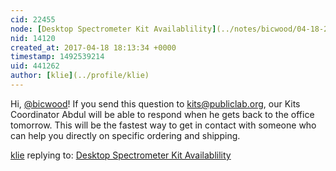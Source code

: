 ```yaml
---
cid: 22455
node: [Desktop Spectrometer Kit Availablility](../notes/bicwood/04-18-2017/desktop-spectrometer-kit-availablility)
nid: 14120
created_at: 2017-04-18 18:13:34 +0000
timestamp: 1492539214
uid: 441262
author: [klie](../profile/klie)
---
```


Hi, [@bicwood](/profile/bicwood)! If you send this question to kits@publiclab.org, our Kits Coordinator Abdul will be able to respond when he gets back to the office tomorrow. This will be the fastest way to get in contact with someone who can help you directly on specific ordering and shipping.

[klie](../profile/klie) replying to: [Desktop Spectrometer Kit Availablility](../notes/bicwood/04-18-2017/desktop-spectrometer-kit-availablility)


